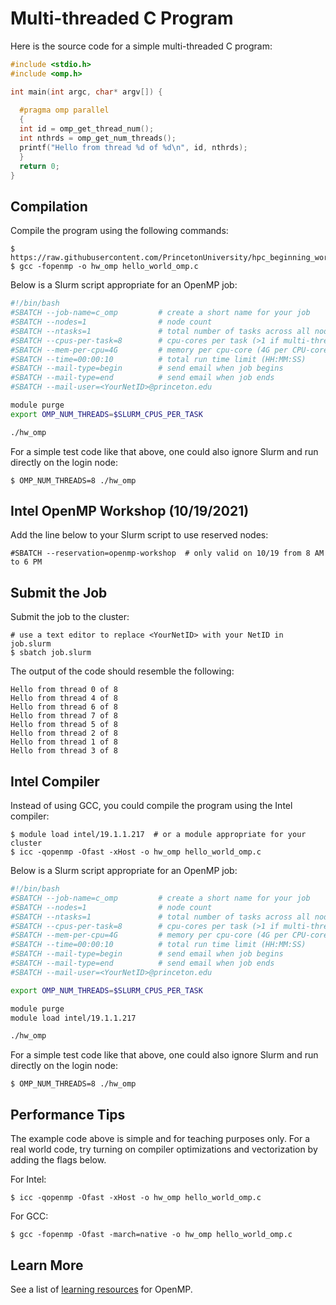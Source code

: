 # Multi-threaded C Program

Here is the source code for a simple multi-threaded C program:

```c
#include <stdio.h>
#include <omp.h>

int main(int argc, char* argv[]) {
 
  #pragma omp parallel
  {
  int id = omp_get_thread_num();
  int nthrds = omp_get_num_threads();
  printf("Hello from thread %d of %d\n", id, nthrds);
  }
  return 0;
}
```

## Compilation

Compile the program using the following commands:

```
$ https://raw.githubusercontent.com/PrincetonUniversity/hpc_beginning_workshop/2021fall/RC_example_jobs/c/multithreaded/hello_world_omp.c
$ gcc -fopenmp -o hw_omp hello_world_omp.c
```

Below is a Slurm script appropriate for an OpenMP job:

```bash
#!/bin/bash
#SBATCH --job-name=c_omp         # create a short name for your job
#SBATCH --nodes=1                # node count
#SBATCH --ntasks=1               # total number of tasks across all nodes
#SBATCH --cpus-per-task=8        # cpu-cores per task (>1 if multi-threaded tasks)
#SBATCH --mem-per-cpu=4G         # memory per cpu-core (4G per CPU-core is default)
#SBATCH --time=00:00:10          # total run time limit (HH:MM:SS)
#SBATCH --mail-type=begin        # send email when job begins
#SBATCH --mail-type=end          # send email when job ends
#SBATCH --mail-user=<YourNetID>@princeton.edu

module purge
export OMP_NUM_THREADS=$SLURM_CPUS_PER_TASK

./hw_omp
```

For a simple test code like that above, one could also ignore Slurm and run directly on the login node:

```
$ OMP_NUM_THREADS=8 ./hw_omp
```

## Intel OpenMP Workshop (10/19/2021)

Add the line below to your Slurm script to use reserved nodes:

```
#SBATCH --reservation=openmp-workshop  # only valid on 10/19 from 8 AM to 6 PM
```

## Submit the Job

Submit the job to the cluster:

```
# use a text editor to replace <YourNetID> with your NetID in job.slurm
$ sbatch job.slurm
```

The output of the code should resemble the following:

```
Hello from thread 0 of 8
Hello from thread 4 of 8
Hello from thread 6 of 8
Hello from thread 7 of 8
Hello from thread 5 of 8
Hello from thread 2 of 8
Hello from thread 1 of 8
Hello from thread 3 of 8
```

## Intel Compiler

Instead of using GCC, you could compile the program using the Intel compiler:

```
$ module load intel/19.1.1.217  # or a module appropriate for your cluster
$ icc -qopenmp -Ofast -xHost -o hw_omp hello_world_omp.c
```

Below is a Slurm script appropriate for an OpenMP job:

```bash
#!/bin/bash
#SBATCH --job-name=c_omp         # create a short name for your job
#SBATCH --nodes=1                # node count
#SBATCH --ntasks=1               # total number of tasks across all nodes
#SBATCH --cpus-per-task=8        # cpu-cores per task (>1 if multi-threaded tasks)
#SBATCH --mem-per-cpu=4G         # memory per cpu-core (4G per CPU-core is default)
#SBATCH --time=00:00:10          # total run time limit (HH:MM:SS)
#SBATCH --mail-type=begin        # send email when job begins
#SBATCH --mail-type=end          # send email when job ends
#SBATCH --mail-user=<YourNetID>@princeton.edu

export OMP_NUM_THREADS=$SLURM_CPUS_PER_TASK

module purge
module load intel/19.1.1.217

./hw_omp
```

For a simple test code like that above, one could also ignore Slurm and run directly on the login node:

```
$ OMP_NUM_THREADS=8 ./hw_omp
```

## Performance Tips

The example code above is simple and for teaching purposes only. For a real world code, try turning on compiler optimizations and vectorization by adding the flags below.

For Intel:

```
$ icc -qopenmp -Ofast -xHost -o hw_omp hello_world_omp.c
```

For GCC:

```
$ gcc -fopenmp -Ofast -march=native -o hw_omp hello_world_omp.c
```

## Learn More

See a list of [learning resources](https://researchcomputing.princeton.edu/education/external-online-resources/openmp) for OpenMP.
